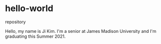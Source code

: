 # hello-world
repository 

Hello, my name is Ji Kim.
I'm a senior at James Madison University and I'm graduating this Summer 2021. 
